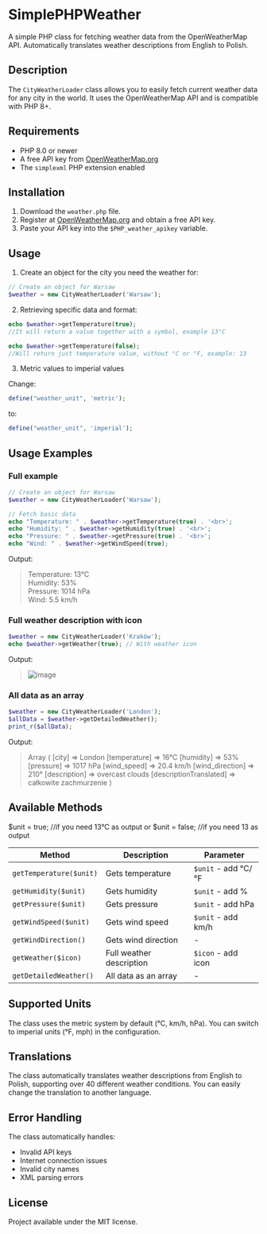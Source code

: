 # SimplePHPWeather

A simple PHP class for fetching weather data from the OpenWeatherMap API. Automatically translates weather descriptions from English to Polish.

## Description

The `CityWeatherLoader` class allows you to easily fetch current weather data for any city in the world. It uses the OpenWeatherMap API and is compatible with PHP 8+.

## Requirements

- PHP 8.0 or newer  
- A free API key from [OpenWeatherMap.org](https://openweathermap.org/)  
- The `simplexml` PHP extension enabled  

## Installation

1. Download the `weather.php` file.
2. Register at [OpenWeatherMap.org](https://openweathermap.org/) and obtain a free API key.
3. Paste your API key into the `$PHP_weather_apikey` variable.

## Usage

1. Create an object for the city you need the weather for:
```php
// Create an object for Warsaw
$weather = new CityWeatherLoader('Warsaw');
```
2. Retrieving specific data and format:
```php
echo $weather->getTemperature(true);
//It will return a value together with a symbol, example 13°C
```

```php
echo $weather->getTemperature(false);
//Will return just temperature value, without °C or °F, example: 13
```

3. Metric values to imperial values

Change:
```php
define("weather_unit", 'metric');
```
to:
```php
define("weather_unit", 'imperial');
```

## Usage Examples

### Full example

```php
// Create an object for Warsaw
$weather = new CityWeatherLoader('Warsaw');

// Fetch basic data
echo "Temperature: " . $weather->getTemperature(true) . '<br>';
echo "Humidity: " . $weather->getHumidity(true) . '<br>';
echo "Pressure: " . $weather->getPressure(true) . '<br>';
echo "Wind: " . $weather->getWindSpeed(true);
```

Output:

> Temperature: 13°C   
> Humidity: 53%   
> Pressure: 1014 hPa   
> Wind: 5.5 km/h

### Full weather description with icon

```php
$weather = new CityWeatherLoader('Kraków');
echo $weather->getWeather(true); // With weather icon
```
Output:

> ![image](https://github.com/user-attachments/assets/2f240457-eb93-4c34-be71-2a870d5f5829)

### All data as an array

```php
$weather = new CityWeatherLoader('London');
$allData = $weather->getDetailedWeather();
print_r($allData);
```

Output:

> Array ( [city] => London [temperature] => 16°C [humidity] => 53% [pressure] => 1017 hPa [wind_speed] => 20.4 km/h [wind_direction] => 210° [description] => overcast clouds [descriptionTranslated] => całkowite zachmurzenie ) 

## Available Methods

$unit = true; //if you need 13°C as output
or 
$unit = false; //if you need 13 as output

| Method                      | Description                | Parameter                         |
|-----------------------------|----------------------------|------------------------------------|
| `getTemperature($unit)`     | Gets temperature           | `$unit` - add °C/°F                |
| `getHumidity($unit)`        | Gets humidity              | `$unit` - add %                    |
| `getPressure($unit)`        | Gets pressure              | `$unit` - add hPa                  |
| `getWindSpeed($unit)`       | Gets wind speed            | `$unit` - add km/h                 |
| `getWindDirection()`        | Gets wind direction        | -                                  |
| `getWeather($icon)`         | Full weather description   | `$icon` - add icon                 |
| `getDetailedWeather()`      | All data as an array       | -                                  |

## Supported Units

The class uses the metric system by default (°C, km/h, hPa). You can switch to imperial units (°F, mph) in the configuration.

## Translations

The class automatically translates weather descriptions from English to Polish, supporting over 40 different weather conditions. You can easily change the translation to another language. 

## Error Handling

The class automatically handles:

- Invalid API keys
- Internet connection issues
- Invalid city names
- XML parsing errors

## License

Project available under the MIT license.
